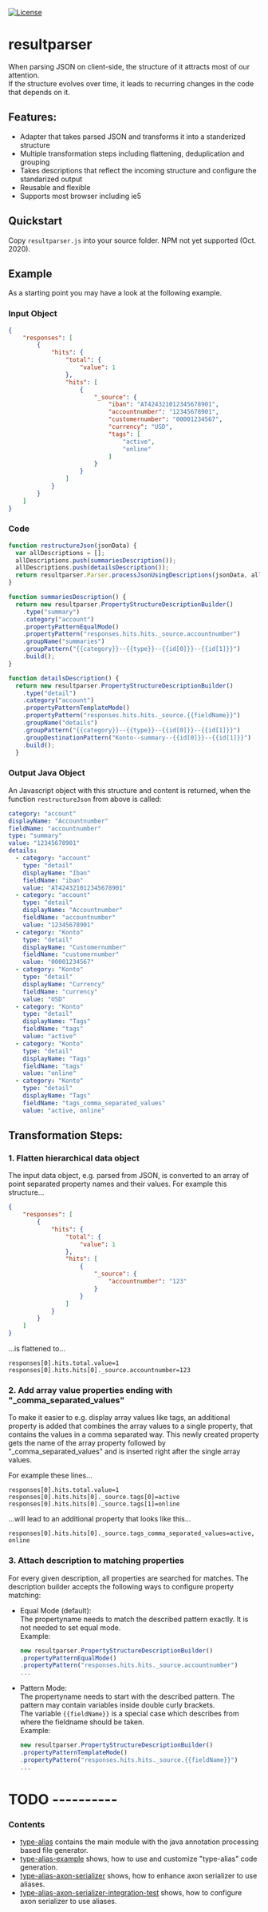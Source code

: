[![License](https://img.shields.io/badge/License-Apache%202.0-blue.svg)](https://opensource.org/licenses/Apache-2.0)

# resultparser

When parsing JSON on client-side, the structure of it attracts most of our attention.  
If the structure evolves over time, it leads to recurring changes in the code that depends on it.

## Features:
* Adapter that takes parsed JSON and transforms it into a standerized structure
* Multiple transformation steps including flattening, deduplication and grouping
* Takes descriptions that reflect the incoming structure and configure the standarized output
* Reusable and flexible
* Supports most browser including ie5

## Quickstart
Copy `resultparser.js` into your source folder. NPM not yet supported (Oct. 2020).  

## Example
As a starting point you may have a look at the following example.

### Input Object
```json
{
    "responses": [
        {
            "hits": {
                "total": {
                    "value": 1
                },
                "hits": [
                    {
                        "_source": {
                            "iban": "AT424321012345678901",
                            "accountnumber": "12345678901",
                            "customernumber": "00001234567",
                            "currency": "USD",
                            "tags": [
                                "active",
                                "online"
                            ]
                        }
                    }
                ]
            }
        }
    ]
}
```

### Code
```javascript
function restructureJson(jsonData) {
  var allDescriptions = [];
  allDescriptions.push(summariesDescription());
  allDescriptions.push(detailsDescription());
  return resultparser.Parser.processJsonUsingDescriptions(jsonData, allDescriptions));
}

function summariesDescription() {
  return new resultparser.PropertyStructureDescriptionBuilder()
    .type("summary")
    .category("account")
    .propertyPatternEqualMode()
    .propertyPattern("responses.hits.hits._source.accountnumber")
    .groupName("summaries")
    .groupPattern("{{category}}--{{type}}--{{id[0]}}--{{id[1]}}")
    .build();
}

function detailsDescription() {
  return new resultparser.PropertyStructureDescriptionBuilder()
    .type("detail")
    .category("account")
    .propertyPatternTemplateMode()
    .propertyPattern("responses.hits.hits._source.{{fieldName}}")
    .groupName("details")
    .groupPattern("{{category}}--{{type}}--{{id[0]}}--{{id[1]}}")
    .groupDestinationPattern("Konto--summary--{{id[0]}}--{{id[1]}}")
    .build();
  }
```

### Output Java Object
An Javascript object with this structure and content is returned, 
when the function `restructureJson` from above is called:
```yaml
category: "account"
displayName: "Accountnumber"
fieldName: "accountnumber"
type: "summary"
value: "12345678901"
details:
  - category: "account"
    type: "detail"  
    displayName: "Iban"
    fieldName: "iban"
    value: "AT424321012345678901"
  - category: "account"
    type: "detail"
    displayName: "Accountnumber"
    fieldName: "accountnumber"
    value: "12345678901"
  - category: "Konto"
    type: "detail"
    displayName: "Customernumber"
    fieldName: "customernumber"
    value: "00001234567"
  - category: "Konto"
    type: "detail"
    displayName: "Currency"
    fieldName: "currency"
    value: "USD"
  - category: "Konto"
    type: "detail"
    displayName: "Tags"
    fieldName: "tags"
    value: "active"
  - category: "Konto"
    type: "detail"
    displayName: "Tags"
    fieldName: "tags"
    value: "online"
  - category: "Konto"
    type: "detail"
    displayName: "Tags"
    fieldName: "tags_comma_separated_values"
    value: "active, online"
```

## Transformation Steps:

### 1. Flatten hierarchical data object 
The input data object, e.g. parsed from JSON, is converted to an array of point separated property names and their values. 
For example this structure...
```json
{
    "responses": [
        {
            "hits": {
                "total": {
                    "value": 1
                },
                "hits": [
                    {
                        "_source": {
                            "accountnumber": "123"
                        }
                    }
                ]
            }
        }
    ]
}
```
...is flattened to...
```
responses[0].hits.total.value=1
responses[0].hits.hits[0]._source.accountnumber=123
```

### 2. Add array value properties ending with "_comma_separated_values"
To make it easier to e.g. display array values like tags,
an additional property is added that combines the array values to a single property,
that contains the values in a comma separated way. 
This newly created property gets the name of the array property followed by "_comma_separated_values" 
and is inserted right after the single array values.

For example these lines...
```
responses[0].hits.total.value=1
responses[0].hits.hits[0]._source.tags[0]=active
responses[0].hits.hits[0]._source.tags[1]=online
```
...will lead to an additional property that looks like this... 
```
responses[0].hits.hits[0]._source.tags_comma_separated_values=active, online
```

### 3. Attach description to matching properties 
For every given description, all properties are searched for matches. 
The description builder accepts the following ways to configure property matching:

- Equal Mode (default):  
The propertyname needs to match the described pattern exactly. It is not needed to set equal mode.  
Example:
   ```javascript
   new resultparser.PropertyStructureDescriptionBuilder()
   .propertyPatternEqualMode()
   .propertyPattern("responses.hits.hits._source.accountnumber")
   ...
  ```
- Pattern Mode:  
The propertyname needs to start with the described pattern. 
The pattern may contain variables inside double curly brackets.  
The variable `{{fieldName}}` is a special case which describes from where the fieldname should be taken.  
Example:  
   ```javascript
   new resultparser.PropertyStructureDescriptionBuilder()
   .propertyPatternTemplateMode()
   .propertyPattern("responses.hits.hits._source.{{fieldName}}")
   ...
  ```


# TODO ----------



### Contents
- [type-alias](https://github.com/JohT/alias/tree/master/type-alias) 
contains the main module with the java annotation processing based file generator.
- [type-alias-example](https://github.com/JohT/alias/tree/master/type-alias-example) 
shows, how to use and customize "type-alias" code generation.
- [type-alias-axon-serializer](https://github.com/JohT/alias/tree/master/type-alias-axon-serializer)
shows, how to enhance axon serializer to use aliases.
- [type-alias-axon-serializer-integration-test](https://github.com/JohT/alias/tree/master/type-alias-axon-serializer-integration-test)
shows, how to configure axon serializer to use aliases.
